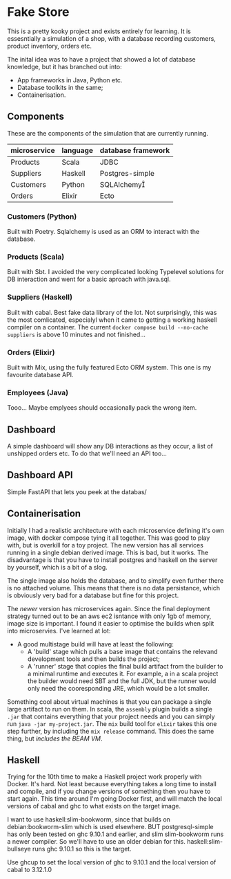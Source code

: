 # Fake Store

This is a pretty kooky project and exists entirely for learning.
It is essesntially a simulation of a shop, with a database recording
customers, product inventory, orders etc. 

The inital idea was to have a project that showed a lot of database
knowledge, but it has branched out into:
- App frameworks in Java, Python etc.
- Database toolkits in the same;
- Containerisation.

## Components
These are the components of the simulation that are currently running.


| microservice | language | database framework |
| --------------- | --------------- | --------------- |
| Products | Scala | JDBC |
| Suppliers | Haskell | Postgres-simple |
| Customers  | Python | SQLAlchemy |
| Orders | Elixir | Ecto |

### Customers (Python)
Built with Poetry. Sqlalchemy is used as an ORM to interact with the database.

### Products (Scala)
Built with Sbt. I avoided the very complicated looking 
Typelevel solutions for DB interaction and went for a basic aproach with java.sql.

### Suppliers (Haskell)
Built with cabal. Best fake data library of the lot. Not surprisingly, this was the most
comlicated, especialyl when it came to getting a working haskell compiler on a container. 
The current `docker compose build --no-cache suppliers` is above 10 minutes and not finished...

### Orders (Elixir)
Built with Mix, using the fully featured Ecto ORM system. This one is my favourite database API.

### Employees (Java)
Tooo... Maybe emplyees should occasionally pack the wrong item.


## Dashboard

A simple dashboard will show any DB interactions as they occur, a list of unshipped 
orders etc. To do that we'll need an API too...

## Dashboard API
Simple FastAPI that lets you peek at the databas/


## Containerisation
Initially I had a realistic architecture with each microservice defining it's own image, with
docker compose tying it all together.  This was good to play with, but is overkill for a toy project.
The new version has all services running in a single debian derived image. This is bad, but it works.
The disadvantage is that you have to install postgres and haskell on the server by yourself, which is 
a bit of a slog.

The single image also holds the database, and to simplify even further there is no attached volume. This
means that there is no data persistance, which is obviously very bad for a database but fine for this 
project.
 
The *newer* version has microservices again. Since the final deployment strategy turned out to be an
aws ec2 isntance with only 1gb of memory, image size is important. I found it easier to optimise the 
builds when split into microservies. I've learned at lot:
- A good multistage build will have at least the following:
  - A 'build' stage which pulls a base image that contains the relevand development tools and then builds the project;
  - A 'runner' stage that copies the final build artifact from the builder to a minimal runtime and executes it.
For example, a in a scala project the builder would need SBT and the full JDK, but the runner would only need
the cooresponding JRE, which would be a lot smaller.

Something cool about virtual machines is that you can package a single large artifact to run on them. 
In scala, the `assembly` plugin builds a single `.jar` that contains everything that your project
needs and you can simply run `java -jar my-project.jar`.
The `mix` build tool for `elixir` takes this one step further, by including the `mix release`
command. This does the same thing, but *includes the BEAM VM*.

## Haskell
Trying for the 10th time to make a Haskell project work properly with Docker. It's hard.
Not least because everything takes a long time to install and compile, and if you change
versions of something then you have to start again. 
This time around I'm going Docker first, and will match the local versions of cabal and ghc to 
what exists on the target image.

I want to use haskell:slim-bookworm, since that builds on debian:bookworm-slim which is used elsewhere.
BUT
postgresql-simple has only been tested on ghc 9.10.1 and earlier, and slim slim-bookworm runs a newer compiler.
So we'll have to use an older debian for this.
haskell:slim-bullseye runs ghc 9.10.1 so this is the target.

Use ghcup to set the local version of ghc to 9.10.1 and the local version of 
cabal to 3.12.1.0
